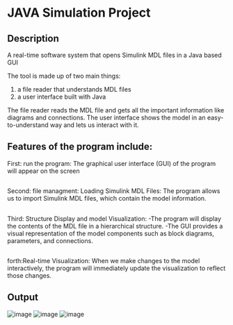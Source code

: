 # JAVA Simulation Project
## Description
A real-time software system that opens Simulink MDL files in a Java based GUI

The tool is made up of two main things: 
 1. a file reader that understands MDL files
 2. a user interface built with Java
 
 The file reader reads the MDL file and gets all the important information like diagrams and connections. 
 The user interface shows the model in an easy-to-understand way and lets us interact with it.
 
 ## Features of the program include:
 First: run the program:
 The graphical user interface (GUI) of the program will appear on the screen
 ##
 Second: file managment:
 Loading Simulink MDL Files: 
 The program allows us to import Simulink MDL files, which contain the model information.
 ##
 Third: Structure Display and model Visualization: 
 -The program will display the contents of the MDL file in a hierarchical structure. 
 -The GUI provides a visual representation of the model components such as block diagrams, parameters, and connections. 
 ##
 forth:Real-time Visualization: 
 When we make changes to the model interactively, the program will immediately update the visualization to reflect those changes.
 

## Output
![image](https://github.com/MohanadKhh/JAVA_Simulation_Project/assets/132143243/6db9145b-f42f-46e4-b021-4f6d0e2147b2)
![image](https://github.com/MohanadKhh/JAVA_Simulation_Project/assets/132143243/e9dfa077-bc16-4f89-8e0e-f72a78209acc)
![image](https://github.com/MohanadKhh/JAVA_Simulation_Project/assets/132143243/ea984b74-b1ac-4e75-a4c7-28c9ba5703c2)

